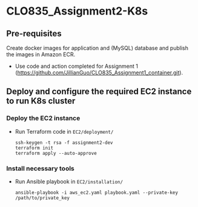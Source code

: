 # CLO835_Assignment2-K8s

## Pre-requisites

Create docker images for application and (MySQL) database and publish the images in Amazon ECR. 

- Use code and action completed for Assignment 1 (https://github.com/JillianGuo/CLO835_Assignment1_container.git).


## Deploy and configure the required EC2 instance to run K8s cluster

### Deploy the EC2 instance

- Run Terraform code in `EC2/deployment/`

  ```
  ssh-keygen -t rsa -f assignment2-dev
  terraform init
  terraform apply --auto-approve
  ```

### Install necessary tools

- Run Ansible playbook in `EC2/installation/`

  `ansible-playbook -i aws_ec2.yaml playbook.yaml --private-key /path/to/private_key`